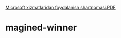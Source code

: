 [Microsoft xizmatlaridan foydalanish shartnomasi.PDF](https://github.com/emotionalone1/reimagined-winner/files/14204249/Microsoft.xizmatlaridan.foydalanish.shartnomasi.PDF)
# magined-winner
